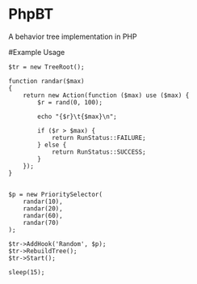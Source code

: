 # PhpBT
A behavior tree implementation in PHP

#Example Usage

```
$tr = new TreeRoot();

function randar($max)
{
	return new Action(function ($max) use ($max) {
		$r = rand(0, 100);

		echo "{$r}\t{$max}\n";

		if ($r > $max) {
			return RunStatus::FAILURE;
		} else {
			return RunStatus::SUCCESS;
		}
	});
}


$p = new PrioritySelector(
	randar(10),
	randar(20),
	randar(60),
	randar(70)
);

$tr->AddHook('Random', $p);
$tr->RebuildTree();
$tr->Start();

sleep(15);
```
